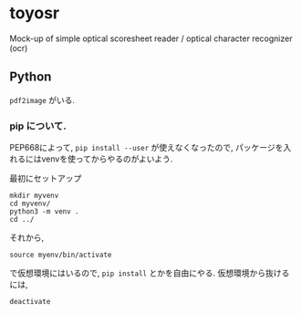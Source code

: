 # toyosr
Mock-up of simple optical scoresheet reader / optical character recognizer (ocr)



## Python

`pdf2image` がいる.

### pip について.
PEP668によって,
`pip install --user` が使えなくなったので, 
パッケージを入れるにはvenvを使ってからやるのがよいよう.

最初にセットアップ
```
mkdir myvenv
cd myvenv/
python3 -m venv .
cd ../
```

それから,
```
source myenv/bin/activate
```
で仮想環境にはいるので,
`pip install` とかを自由にやる.
仮想環境から抜けるには,
```
deactivate
```
